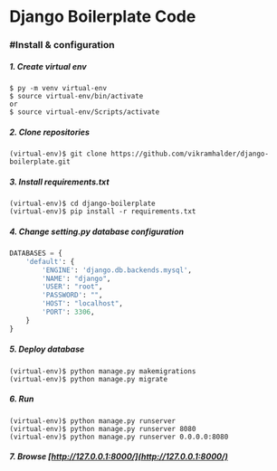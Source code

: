 # Django Boilerplate Code

### #Install & configuration

##### 1. Create virtual env
```
$ py -m venv virtual-env
$ source virtual-env/bin/activate
or
$ source virtual-env/Scripts/activate
```
##### 2. Clone repositories
```
(virtual-env)$ git clone https://github.com/vikramhalder/django-boilerplate.git
```
##### 3. Install requirements.txt 
```
(virtual-env)$ cd django-boilerplate
(virtual-env)$ pip install -r requirements.txt 
```

##### 4. Change setting.py database configuration
```python
DATABASES = {
    'default': {
        'ENGINE': 'django.db.backends.mysql',
        'NAME': "django",
        'USER': "root",
        'PASSWORD': "",
        'HOST': "localhost",
        'PORT': 3306,
    }
}
```

##### 5. Deploy database 
```
(virtual-env)$ python manage.py makemigrations
(virtual-env)$ python manage.py migrate
```

##### 6. Run
```
(virtual-env)$ python manage.py runserver 
(virtual-env)$ python manage.py runserver 8080
(virtual-env)$ python manage.py runserver 0.0.0.0:8080
```
##### 7. Browse  [http://127.0.0.1:8000/](http://127.0.0.1:8000/)
